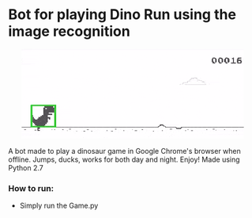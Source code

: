 # Bot for playing Dino Run using the image recognition

<p align="center"> 
<img src="dino.gif">
</p>

A bot made to play a dinosaur game in Google Chrome's browser when offline. Jumps, ducks, works for both day and night. Enjoy!
Made using Python 2.7

### How to run:

* Simply run the Game.py
